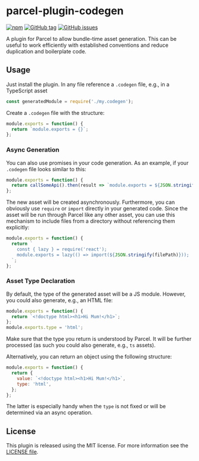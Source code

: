 # parcel-plugin-codegen

[![npm](https://img.shields.io/npm/v/parcel-plugin-codegen.svg)](https://www.npmjs.com/package/parcel-plugin-codegen)
[![GitHub tag](https://img.shields.io/github/tag/FlorianRappl/codegen-js.svg)](https://github.com/FlorianRappl/codegen-js/releases)
[![GitHub issues](https://img.shields.io/github/issues/FlorianRappl/codegen-js.svg)](https://github.com/FlorianRappl/codegen-js/issues)

A plugin for Parcel to allow bundle-time asset generation. This can be useful to work efficiently with established conventions and reduce duplication and boilerplate code.

## Usage

Just install the plugin. In any file reference a `.codegen` file, e.g., in a TypeScript asset

```js
const generatedModule = require('./my.codegen');
```

Create a `.codegen` file with the structure:

```js
module.exports = function() {
  return `module.exports = {}`;
};
```

### Async Generation

You can also use promises in your code generation. As an example, if your `.codegen` file looks similar to this:

```js
module.exports = function() {
  return callSomeApi().then(result => `module.exports = ${JSON.stringify(result)}`);
};
```

The new asset will be created asynchronously. Furthermore, you can obviously use `require` or `import` directly in your generated code. Since the asset will be run through Parcel like any other asset, you can use this mechanism to include files from a directory without referencing them explicitly:

```js
module.exports = function() {
  return `
    const { lazy } = require('react');
    module.exports = lazy(() => import(${JSON.stringify(filePath)}));
  `;
};
```

### Asset Type Declaration

By default, the type of the generated asset will be a JS module. However, you could also generate, e.g., an HTML file:

```js
module.exports = function() {
  return `<!doctype html><h1>Hi Mum!</h1>`;
};
module.exports.type = 'html';
```

Make sure that the type you return is understood by Parcel. It will be further processed (as such you could also generate, e.g., `ts` assets).

Alternatively, you can return an object using the following structure:

```js
module.exports = function() {
  return {
    value: `<!doctype html><h1>Hi Mum!</h1>`,
    type: 'html',
  };
};
```

The latter is especially handy when the `type` is not fixed or will be determined via an async operation.

## License

This plugin is released using the MIT license. For more information see the [LICENSE file](./LICENSE).
